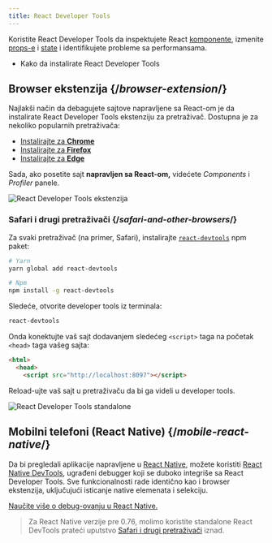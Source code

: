 ```yaml
---
title: React Developer Tools
---
```


<Intro>

Koristite React Developer Tools da inspektujete React [komponente](/learn/your-first-component), izmenite [props-e](/learn/passing-props-to-a-component) i [state](/learn/state-a-components-memory) i identifikujete probleme sa performansama.

</Intro>

<YouWillLearn>

* Kako da instalirate React Developer Tools

</YouWillLearn>

## Browser ekstenzija {/*browser-extension*/}

Najlakši način da debagujete sajtove napravljene sa React-om je da instalirate React Developer Tools ekstenziju za pretraživač. Dostupna je za nekoliko popularnih pretraživača:

* [Instalirajte za **Chrome**](https://chrome.google.com/webstore/detail/react-developer-tools/fmkadmapgofadopljbjfkapdkoienihi?hl=en)
* [Instalirajte za **Firefox**](https://addons.mozilla.org/en-US/firefox/addon/react-devtools/)
* [Instalirajte za **Edge**](https://microsoftedge.microsoft.com/addons/detail/react-developer-tools/gpphkfbcpidddadnkolkpfckpihlkkil)

Sada, ako posetite sajt **napravljen sa React-om,** videćete *Components* i *Profiler* panele.

![React Developer Tools ekstenzija](/images/docs/react-devtools-extension.png)

### Safari i drugi pretraživači {/*safari-and-other-browsers*/}

Za svaki pretraživač (na primer, Safari), instalirajte [`react-devtools`](https://www.npmjs.com/package/react-devtools) npm paket:

```bash
# Yarn
yarn global add react-devtools

# Npm
npm install -g react-devtools
```

Sledeće, otvorite developer tools iz terminala:

```bash
react-devtools
```

Onda konektujte vaš sajt dodavanjem sledećeg `<script>` taga na početak `<head>` taga vašeg sajta:

```html {3}
<html>
  <head>
    <script src="http://localhost:8097"></script>
```

Reload-ujte vaš sajt u pretraživaču da bi ga videli u developer tools.

![React Developer Tools standalone](/images/docs/react-devtools-standalone.png)

## Mobilni telefoni (React Native) {/*mobile-react-native*/}

Da bi pregledali aplikacije napravljene u [React Native](https://reactnative.dev/), možete koristiti [React Native DevTools](https://reactnative.dev/docs/react-native-devtools), ugrađeni debugger koji se duboko integriše sa React Developer Tools. Sve funkcionalnosti rade identično kao i browser ekstenzija, uključujući isticanje native elemenata i selekciju.

[Naučite više o debug-ovanju u React Native.](https://reactnative.dev/docs/debugging)

> Za React Native verzije pre 0.76, molimo koristite standalone React DevTools prateći uputstvo [Safari i drugi pretraživači](#safari-and-other-browsers) iznad.
